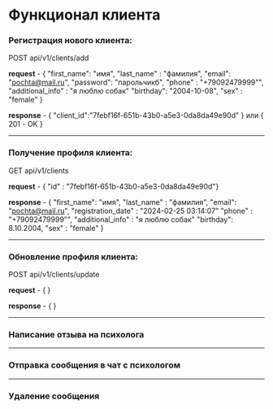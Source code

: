 ﻿# Функционал клиента

### Регистрация нового клиента:

POST api/v1/clients/add

**request** - { "first_name": "имя", 
"last_name" : "фамилия", 
"email": "pochta@mail.ru",
"password": "парольчикб",
"phone" : "+79092479999"",
"additional_info" : "я люблю собак"
"birthday": "2004-10-08",
"sex" : "female"
}

**response** - { "client_id":"7febf16f-651b-43b0-a5e3-0da8da49e90d" } или { 201 - OK }

----------

### Получение профиля клиента:

GET api/v1/clients

**request** - { "id" : "7febf16f-651b-43b0-a5e3-0da8da49e90d"}

**response** - { "first_name": "имя",
"last_name" : "фамилия",
"email": "pochta@mail.ru",
"registration_date" : "2024-02-25 03:14:07"
"phone" : "+79092479999"",
"additional_info" : "я люблю собак"
"birthday": 8.10.2004,
"sex" : "female"
}

------------

### Обновление профиля клиента:

POST api/v1/clients/update

**request** - { }

**response** - { }

------------

### Написание отзыва на психолога

-----------

### Отправка сообщения в чат с психологом

-----------

### Удаление сообщения


